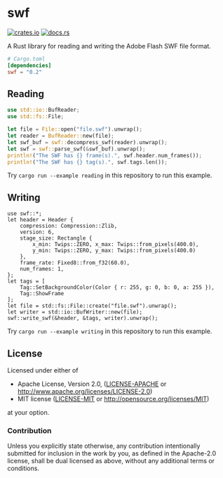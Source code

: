 # swf
[![crates.io](https://img.shields.io/crates/v/swf.svg)](https://crates.io/crates/swf)
[![docs.rs](https://docs.rs/swf/badge.svg)](https://docs.rs/swf)

A Rust library for reading and writing the Adobe Flash SWF file format.

```toml
# Cargo.toml
[dependencies]
swf = "0.2"
```

## Reading

```rust
use std::io::BufReader;
use std::fs::File;

let file = File::open("file.swf").unwrap();
let reader = BufReader::new(file);
let swf_buf = swf::decompress_swf(reader).unwrap();
let swf = swf::parse_swf(&swf_buf).unwrap();
println!("The SWF has {} frame(s).", swf.header.num_frames());
println!("The SWF has {} tag(s).", swf.tags.len());
```

Try `cargo run --example reading` in this repository to run this example.

## Writing

```rust,no_run
use swf::*;
let header = Header {
    compression: Compression::Zlib,
    version: 6,
    stage_size: Rectangle {
        x_min: Twips::ZERO, x_max: Twips::from_pixels(400.0),
        y_min: Twips::ZERO, y_max: Twips::from_pixels(400.0)
    },
    frame_rate: Fixed8::from_f32(60.0),
    num_frames: 1,
};
let tags = [
    Tag::SetBackgroundColor(Color { r: 255, g: 0, b: 0, a: 255 }),
    Tag::ShowFrame
];
let file = std::fs::File::create("file.swf").unwrap();
let writer = std::io::BufWriter::new(file);
swf::write_swf(&header, &tags, writer).unwrap();
```

Try `cargo run --example writing` in this repository to run this example.

## License

Licensed under either of

 * Apache License, Version 2.0, ([LICENSE-APACHE](LICENSE-APACHE) or http://www.apache.org/licenses/LICENSE-2.0)
 * MIT license ([LICENSE-MIT](LICENSE-MIT) or http://opensource.org/licenses/MIT)

at your option.

### Contribution

Unless you explicitly state otherwise, any contribution intentionally submitted
for inclusion in the work by you, as defined in the Apache-2.0 license, shall be dual licensed as above, without any
additional terms or conditions.
